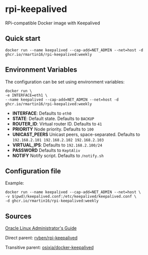 # rpi-keepalived
RPi-compatible Docker image with Keepalived

## Quick start
    docker run --name keepalived --cap-add=NET_ADMIN --net=host -d ghcr.io/rmartin16/rpi-keepalived:weekly

## Environment Variables

The configuration can be set using environment variables:

    docker run \
    -e INTERFACE=eth1 \
    --name keepalived --cap-add=NET_ADMIN --net=host -d ghcr.io/rmartin16/rpi-keepalived:weekly

- **INTERFACE**: Defaults to `eth0`
- **STATE**: Default state. Defaults to `BACKUP`
- **ROUTER_ID**: Virtual router ID. Defaults to `41`
- **PRIORITY** Node priority. Defaults to `100`
- **UNICAST_PEERS** Unicast peers, space-separated. Defaults to `192.168.2.101 192.168.2.102 192.168.2.103`
- **VIRTUAL_IPS**: Defaults to `192.168.2.100/24`
- **PASSWORD** Defaults to `KeptAliv`
- **NOTIFY** Notify script. Defaults to `/notify.sh`

## Configuration file
Example:

    docker run --name keepalived --cap-add=NET_ADMIN --net=host \
    -v $(pwd)/keepalived.conf:/etc/keepalived/keepalived.conf \
    -d ghcr.io/rmartin16/rpi-keepalived:weekly

## Sources
[Oracle Linux Administrator's Guide](https://docs.oracle.com/cd/E37670_01/E41138/html/ol6-loadbal.html)

Direct parent:
[rvben/rpi-keepalived](https://github.com/rvben/rpi-keepalived)

Transitive parent:
[osixia/docker-keepalived](https://github.com/osixia/docker-keepalived)
